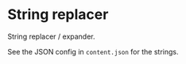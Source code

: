 # String replacer

String replacer / expander.

See the JSON config in `content.json` for the strings.
